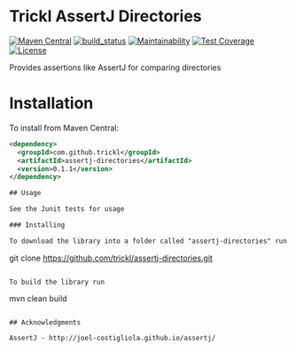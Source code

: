 # Trickl AssertJ Directories
[![Maven Central](https://maven-badges.herokuapp.com/maven-central/com.github.trickl/assertj-directories/badge.svg)](https://maven-badges.herokuapp.com/maven-central/com.github.trickl/assertj-directories)
[![build_status](https://travis-ci.com/trickl/assertj-directories.svg?branch=master)](https://travis-ci.com/trickl/assertj-directories)
[![Maintainability](https://api.codeclimate.com/v1/badges/5a9679b0cc2d87a89603/maintainability)](https://codeclimate.com/github/trickl/assertj-directories/maintainability)
[![Test Coverage](https://api.codeclimate.com/v1/badges/5a9679b0cc2d87a89603/test_coverage)](https://codeclimate.com/github/trickl/assertj-directories/test_coverage)
[![License](https://img.shields.io/badge/License-Apache%202.0-blue.svg)](https://opensource.org/licenses/Apache-2.0)

Provides assertions like AssertJ for comparing directories

Installation
============

To install from Maven Central:

```xml
<dependency>
  <groupId>com.github.trickl</groupId>
  <artifactId>assertj-directories</artifactId>
  <version>0.1.1</version>
</dependency>

## Usage

See the Junit tests for usage

### Installing

To download the library into a folder called "assertj-directories" run

```
git clone https://github.com/trickl/assertj-directories.git
```

To build the library run

```
mvn clean build
```

## Acknowledgments

AssertJ - http://joel-costigliola.github.io/assertj/
